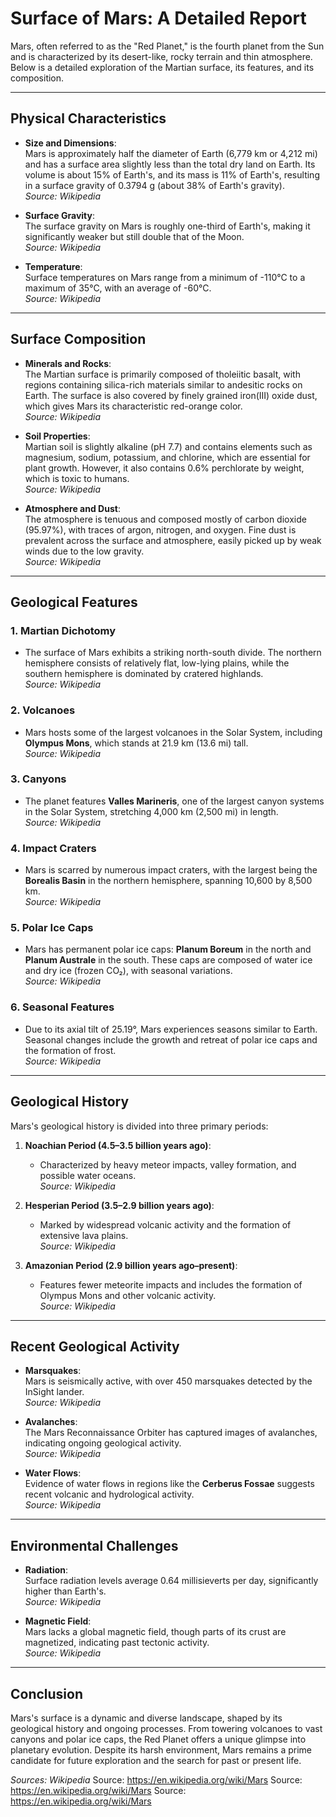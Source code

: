 # Surface of Mars: A Detailed Report

Mars, often referred to as the "Red Planet," is the fourth planet from the Sun and is characterized by its desert-like, rocky terrain and thin atmosphere. Below is a detailed exploration of the Martian surface, its features, and its composition.

---

## Physical Characteristics

- **Size and Dimensions**:  
  Mars is approximately half the diameter of Earth (6,779 km or 4,212 mi) and has a surface area slightly less than the total dry land on Earth. Its volume is about 15% of Earth's, and its mass is 11% of Earth's, resulting in a surface gravity of 0.3794 g (about 38% of Earth's gravity).  
  *Source: Wikipedia*

- **Surface Gravity**:  
  The surface gravity on Mars is roughly one-third of Earth's, making it significantly weaker but still double that of the Moon.  
  *Source: Wikipedia*

- **Temperature**:  
  Surface temperatures on Mars range from a minimum of -110°C to a maximum of 35°C, with an average of -60°C.  
  *Source: Wikipedia*

---

## Surface Composition

- **Minerals and Rocks**:  
  The Martian surface is primarily composed of tholeiitic basalt, with regions containing silica-rich materials similar to andesitic rocks on Earth. The surface is also covered by finely grained iron(III) oxide dust, which gives Mars its characteristic red-orange color.  
  *Source: Wikipedia*

- **Soil Properties**:  
  Martian soil is slightly alkaline (pH 7.7) and contains elements such as magnesium, sodium, potassium, and chlorine, which are essential for plant growth. However, it also contains 0.6% perchlorate by weight, which is toxic to humans.  
  *Source: Wikipedia*

- **Atmosphere and Dust**:  
  The atmosphere is tenuous and composed mostly of carbon dioxide (95.97%), with traces of argon, nitrogen, and oxygen. Fine dust is prevalent across the surface and atmosphere, easily picked up by weak winds due to the low gravity.  
  *Source: Wikipedia*

---

## Geological Features

### 1. **Martian Dichotomy**  
   - The surface of Mars exhibits a striking north-south divide. The northern hemisphere consists of relatively flat, low-lying plains, while the southern hemisphere is dominated by cratered highlands.  
   *Source: Wikipedia*

### 2. **Volcanoes**  
   - Mars hosts some of the largest volcanoes in the Solar System, including **Olympus Mons**, which stands at 21.9 km (13.6 mi) tall.  
   *Source: Wikipedia*

### 3. **Canyons**  
   - The planet features **Valles Marineris**, one of the largest canyon systems in the Solar System, stretching 4,000 km (2,500 mi) in length.  
   *Source: Wikipedia*

### 4. **Impact Craters**  
   - Mars is scarred by numerous impact craters, with the largest being the **Borealis Basin** in the northern hemisphere, spanning 10,600 by 8,500 km.  
   *Source: Wikipedia*

### 5. **Polar Ice Caps**  
   - Mars has permanent polar ice caps: **Planum Boreum** in the north and **Planum Australe** in the south. These caps are composed of water ice and dry ice (frozen CO₂), with seasonal variations.  
   *Source: Wikipedia*

### 6. **Seasonal Features**  
   - Due to its axial tilt of 25.19°, Mars experiences seasons similar to Earth. Seasonal changes include the growth and retreat of polar ice caps and the formation of frost.  
   *Source: Wikipedia*

---

## Geological History

Mars's geological history is divided into three primary periods:

1. **Noachian Period (4.5–3.5 billion years ago)**:  
   - Characterized by heavy meteor impacts, valley formation, and possible water oceans.  
   *Source: Wikipedia*

2. **Hesperian Period (3.5–2.9 billion years ago)**:  
   - Marked by widespread volcanic activity and the formation of extensive lava plains.  
   *Source: Wikipedia*

3. **Amazonian Period (2.9 billion years ago–present)**:  
   - Features fewer meteorite impacts and includes the formation of Olympus Mons and other volcanic activity.  
   *Source: Wikipedia*

---

## Recent Geological Activity

- **Marsquakes**:  
  Mars is seismically active, with over 450 marsquakes detected by the InSight lander.  
  *Source: Wikipedia*

- **Avalanches**:  
  The Mars Reconnaissance Orbiter has captured images of avalanches, indicating ongoing geological activity.  
  *Source: Wikipedia*

- **Water Flows**:  
  Evidence of water flows in regions like the **Cerberus Fossae** suggests recent volcanic and hydrological activity.  
  *Source: Wikipedia*

---

## Environmental Challenges

- **Radiation**:  
  Surface radiation levels average 0.64 millisieverts per day, significantly higher than Earth's.  
  *Source: Wikipedia*

- **Magnetic Field**:  
  Mars lacks a global magnetic field, though parts of its crust are magnetized, indicating past tectonic activity.  
  *Source: Wikipedia*

---

## Conclusion

Mars's surface is a dynamic and diverse landscape, shaped by its geological history and ongoing processes. From towering volcanoes to vast canyons and polar ice caps, the Red Planet offers a unique glimpse into planetary evolution. Despite its harsh environment, Mars remains a prime candidate for future exploration and the search for past or present life.

*Sources: Wikipedia*
Source: https://en.wikipedia.org/wiki/Mars
Source: https://en.wikipedia.org/wiki/Mars
Source: https://en.wikipedia.org/wiki/Mars